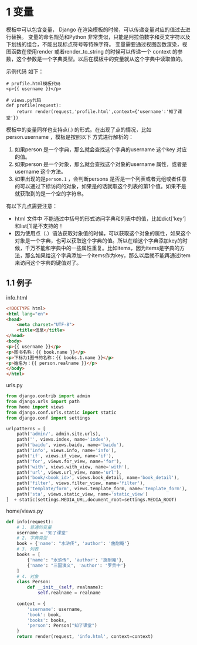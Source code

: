

# 1 变量 


模板中可以包含变量， Django 在渲染模板的时候，可以传递变量对应的值过去进行替换。
变量的命名规范和Python 非常类似，只能是阿拉伯数字和英文字符以及下划线的组合，不能出现标点符号等特殊字符。
变量需要通过视图函数渲染，视图函数在使用render 或者render_to_string 的时候可以传递一个 context 的参数，这个参数是一个字典类型。以后在模板中的变量就从这个字典中读取值的。

示例代码 如下：

```
# profile.html模板代码
<p>{{ username }}</p>

# views.py代码
def profile(request):
    return render(request,'profile.html',context={'username':'知了课堂'})
```


模板中的变量同样也支持点(.) 的形式。在出现了点的情况，比如person.username ，模板是按照以下 方式进行解析的：
1. 如果person 是一个字典，那么就会查找这个字典的username 这个key 对应的值。
2. 如果person 是一个对象，那么就会查找这个对象的username 属性，或者是username 这个方法。
3. 如果出现的是`person.1` ，会判断persons 是否是一个列表或者元组或者任意的可以通过下标访问的对象，如果是的话就取这个列表的第1个值。如果不是就获取到的是一个空的字符串。

有以下几点需要注意：
- html 文件中 不能通过中括号的形式访问字典和列表中的值，比如dict['key']和list[1]是不支持的！
- 因为使用点（.）语法获取对象值的时候，可以获取这个对象的属性，如果这个对象是一个字典，也可以获取这个字典的值。所以在给这个字典添加key的时候，千万不能和字典中的一些属性重复。比如items，因为items是字典的方法，那么如果给这个字典添加一个items作为key，那么以后就不能再通过item来访问这个字典的键值对了。



## 1.1 例子


info.html
```html
<!DOCTYPE html>
<html lang="en">
<head>
    <meta charset="UTF-8">
    <title>信息</title>
</head>
<body>
<p>{{ username }}</p>
<p>图书名称：{{ book.name }}</p>
<p>下标为1图书的名称：{{ books.1.name }}</p>
<p>姓名为：{{ person.realname }}</p>
</body>
</html>

```

urls.py
```python
from django.contrib import admin
from django.urls import path
from home import views
from django.conf.urls.static import static
from django.conf import settings

urlpatterns = [
    path('admin/', admin.site.urls),
    path('', views.index, name='index'),
    path('baidu', views.baidu, name='baidu'),
    path('info', views.info, name='info'),
    path('if', views.if_view, name='if'),
    path('for', views.for_view, name='for'),
    path('with', views.with_view, name='with'),
    path('url', views.url_view, name='url'),
    path('book/<book_id>', views.book_detail, name='book_detail'),
    path('filter', views.filter_view, name='filter'),
    path('template/form', views.template_form, name='template_form'),
    path('sta', views.static_view, name='static_view')
]  + static(settings.MEDIA_URL,document_root=settings.MEDIA_ROOT)
```


home/views.py
```python 
def info(request):
    # 1. 普通的变量
    username = '知了课堂'
    # 2. 字典类型
    book = {'name': "水浒传", 'author': '施耐庵'}
    # 3. 列表
    books = [
        {'name': "水浒传", 'author': '施耐庵'},
        {'name': "三国演义", 'author': '罗贯中'}
    ]
    # 4. 对象
    class Person:
        def __init__(self, realname):
            self.realname = realname
    
    context = {
        'username': username,
        'book': book,
        'books': books,
        'person': Person("知了课堂")
    }
    return render(request, 'info.html', context=context)
```

